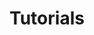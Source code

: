 ---
title: Tutorials
show_read_time: false
canonical_url: 'https://docs.projectcalico.org/v2.6/getting-started/mesos/tutorials/index'
---